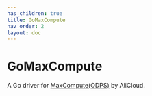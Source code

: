 ```yaml
---
has_children: true
title: GoMaxCompute
nav_order: 2
layout: doc
---
```


# GoMaxCompute

A Go driver for [MaxCompute(ODPS)](https://www.alibabacloud.com/product/maxcompute) by AliCloud.

